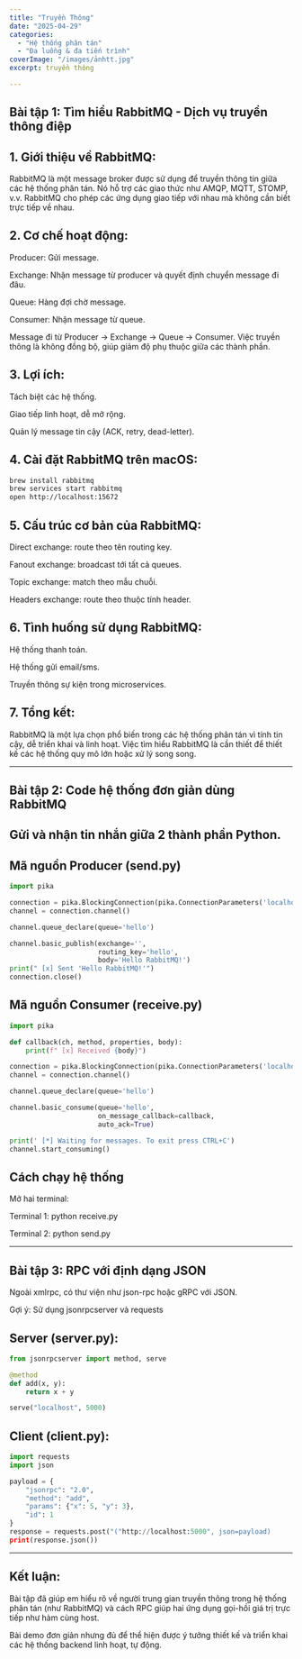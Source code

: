 ```yaml
---
title: "Truyền Thông"
date: "2025-04-29"
categories:
  - "Hệ thống phân tán"
  - "Đa luồng & đa tiến trình"
coverImage: "/images/ảnhtt.jpg"
excerpt: truyền thông 

---
```

 ## Bài tập 1: Tìm hiểu RabbitMQ - Dịch vụ truyền thông điệp

## 1. Giới thiệu về RabbitMQ:
RabbitMQ là một message broker được sử dụng để truyền thông tin giữa các hệ thống phân tán. Nó hỗ trợ các giao thức như AMQP, MQTT, STOMP, v.v. RabbitMQ cho phép các ứng dụng giao tiếp với nhau mà không cần biết trực tiếp về nhau.

## 2. Cơ chế hoạt động:

Producer: Gửi message.

Exchange: Nhận message từ producer và quyết định chuyển message đi đâu.

Queue: Hàng đợi chờ message.

Consumer: Nhận message từ queue.

Message đi từ Producer → Exchange → Queue → Consumer. Việc truyền thông là không đồng bộ, giúp giảm độ phụ thuộc giữa các thành phần.

## 3. Lợi ích:

Tách biệt các hệ thống.

Giao tiếp linh hoạt, dễ mở rộng.

Quản lý message tin cậy (ACK, retry, dead-letter).

## 4. Cài đặt RabbitMQ trên macOS:

```bash
brew install rabbitmq
brew services start rabbitmq
open http://localhost:15672
```

## 5. Cấu trúc cơ bản của RabbitMQ:

Direct exchange: route theo tên routing key.

Fanout exchange: broadcast tới tất cả queues.

Topic exchange: match theo mẫu chuỗi.

Headers exchange: route theo thuộc tính header.

## 6. Tình huống sử dụng RabbitMQ:

Hệ thống thanh toán.

Hệ thống gửi email/sms.

Truyền thông sự kiện trong microservices.

## 7. Tổng kết:
RabbitMQ là một lựa chọn phổ biến trong các hệ thống phân tán vì tính tin cậy, dễ triển khai và linh hoạt. Việc tìm hiểu RabbitMQ là cần thiết để thiết kế các hệ thống quy mô lớn hoặc xử lý song song.

---
## Bài tập 2: Code hệ thống đơn giản dùng RabbitMQ
## Gửi và nhận tin nhắn giữa 2 thành phần Python.

## Mã nguồn Producer (send.py)

``` python
import pika

connection = pika.BlockingConnection(pika.ConnectionParameters('localhost'))
channel = connection.channel()

channel.queue_declare(queue='hello')

channel.basic_publish(exchange='',
                      routing_key='hello',
                      body='Hello RabbitMQ!')
print(" [x] Sent 'Hello RabbitMQ!'")
connection.close()
```

## Mã nguồn Consumer (receive.py)
``` python
import pika

def callback(ch, method, properties, body):
    print(f" [x] Received {body}")

connection = pika.BlockingConnection(pika.ConnectionParameters('localhost'))
channel = connection.channel()

channel.queue_declare(queue='hello')

channel.basic_consume(queue='hello',
                      on_message_callback=callback,
                      auto_ack=True)

print(' [*] Waiting for messages. To exit press CTRL+C')
channel.start_consuming()
```
## Cách chạy hệ thống

Mở hai terminal:

Terminal 1: python receive.py

Terminal 2: python send.py

---
## Bài tập 3: RPC với định dạng JSON
Ngoài xmlrpc, có thư viện như json-rpc hoặc gRPC với JSON.

Gợi ý: Sử dụng jsonrpcserver và requests

## Server (server.py):
``` python
from jsonrpcserver import method, serve

@method
def add(x, y):
    return x + y

serve("localhost", 5000)
```

## Client (client.py):

``` python
import requests
import json

payload = {
    "jsonrpc": "2.0",
    "method": "add",
    "params": {"x": 5, "y": 3},
    "id": 1
}
response = requests.post("("http://localhost:5000", json=payload)
print(response.json())
```
---
## Kết luận:

Bài tập đã giúp em hiểu rõ về người trung gian truyền thông trong hệ thống phân tán (như RabbitMQ) và cách RPC giúp hai ứng dụng gọi-hồi giá trị trực tiếp như hàm cùng host.

Bài demo đơn giản nhưng đủ để thể hiện được ý tưởng thiết kế và triển khai các hệ thống backend linh hoạt, tự động.